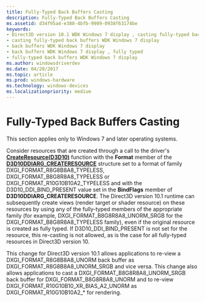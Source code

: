 ```yaml
---
title: Fully-Typed Back Buffers Casting
description: Fully-Typed Back Buffers Casting
ms.assetid: d34f95a4-e380-4bfb-9909-0938f63174be
keywords:
- Direct3D version 10.1 WDK Windows 7 display , casting fully-typed back buffers
- casting fully-typed back buffers WDK Windows 7 display
- back buffers WDK Windows 7 display
- back buffers WDK Windows 7 display , fully typed
- fully-typed back buffers WDK Windows 7 display
ms.author: windowsdriverdev
ms.date: 04/20/2017
ms.topic: article
ms.prod: windows-hardware
ms.technology: windows-devices
ms.localizationpriority: medium
---
```


# Fully-Typed Back Buffers Casting


This section applies only to Windows 7 and later operating systems.

Consider resources that are created through a call to the driver's [**CreateResource(D3D10)**](https://msdn.microsoft.com/library/windows/hardware/ff540691) function with the **Format** member of the [**D3D10DDIARG\_CREATERESOURCE**](https://msdn.microsoft.com/library/windows/hardware/ff541697) structure set to a format of family DXGI\_FORMAT\_R8G8B8A8\_TYPELESS, DXGI\_FORMAT\_B8G8R8A8\_TYPELESS or DXGI\_FORMAT\_R10G10B10A2\_TYPELESS and with the D3D10\_DDI\_BIND\_PRESENT value set in the **BindFlags** member of **D3D10DDIARG\_CREATERESOURCE**. The Direct3D version 10.1 runtime can subsequently create views (render target or shader resource) on these resources by using any of the fully-typed members of the appropriate family (for example, DXGI\_FORMAT\_B8G8R8A8\_UNORM\_SRGB for the DXGI\_FORMAT\_B8G8R8A8\_TYPELESS family), even if the original resource is created as fully typed. If D3D10\_DDI\_BIND\_PRESENT is not set for the resource, this re-casting is not allowed, as is the case for all fully-typed resources in Direct3D version 10.

This change for Direct3D version 10.1 allows applications to re-view a DXGI\_FORMAT\_R8G8B8A8\_UNORM back buffer as DXGI\_FORMAT\_R8G8B8A8\_UNORM\_SRGB and vice versa. This change also allows applications to cast a DXGI\_FORMAT\_B8G8R8A8\_UNORM\_SRGB back buffer for DXGI\_FORMAT\_B8G8R8A8\_UNORM and to re-view DXGI\_FORMAT\_R10G10B10\_XR\_BIAS\_A2\_UNORM as DXGI\_FORMAT\_R10G10B10A2\_\* for rendering.

 

 





